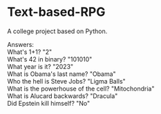# Text-based-RPG
 A college project based on Python.

Answers:  
What's 1+1? "2"  
What's 42 in binary? "101010"  
What year is it? "2023"  
What is Obama's last name? "Obama"  
Who the hell is Steve Jobs? "Ligma Balls"  
What is the powerhouse of the cell? "Mitochondria"  
What is Alucard backwards? "Dracula"  
Did Epstein kill himself? "No"  
